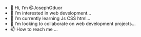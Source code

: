 - 👋 Hi, I’m @JosephOduor
- 👀 I’m interested in web development...
- 🌱 I’m currently learning Js CSS html...
- 💞️ I’m looking to collaborate on web development projects...
- 📫 How to reach me ...

<!---
JosephOduor/JosephOduor is a ✨ special ✨ repository because its `README.md` (this file) appears on your GitHub profile.
You can click the Preview link to take a look at your changes.
--->
